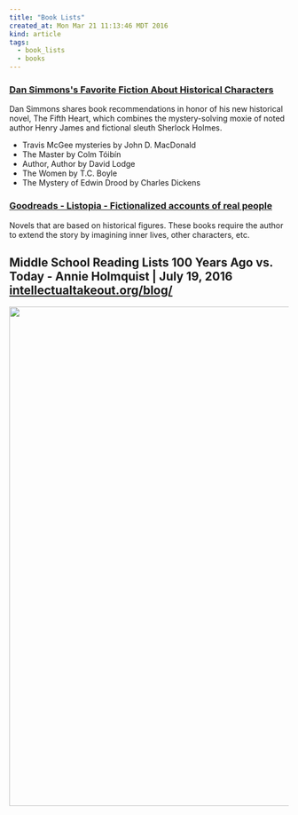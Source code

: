 ```yaml
---
title: "Book Lists"
created_at: Mon Mar 21 11:13:46 MDT 2016
kind: article
tags:
  - book_lists
  - books
---
```


### <a href="https://www.goodreads.com/interviews/show/1024.Dan_Simmons" target="_blank">Dan Simmons's Favorite Fiction About Historical Characters</a>

Dan Simmons shares book recommendations in honor of his new historical
novel, The Fifth Heart, which combines the mystery-solving moxie of
noted author Henry James and fictional sleuth Sherlock Holmes.

<ul>
  <li>Travis McGee mysteries by John D. MacDonald</li>
  <li>The Master by Colm Tóibín</li>
  <li>Author, Author by David Lodge</li>
  <li>The Women by T.C. Boyle</li>
  <li>The Mystery of Edwin Drood by Charles Dickens</li>
</ul>

 
### <a href="https://www.goodreads.com/list/show/31721.Fictionalized_accounts_of_real_people" target="_blank">Goodreads - Listopia - Fictionalized accounts of real people</a>

Novels that are based on historical figures. These books require the
author to extend the story by imagining inner lives, other characters,
etc.

<h2>
  Middle School Reading Lists 100 Years Ago vs. Today - Annie Holmquist | July 19, 2016
  <a href="http://www.intellectualtakeout.org/blog/middle-school-reading-lists-100-years-ago-vs-today" target="_blank">intellectualtakeout.org/blog/</a>
</h2>

<img src="/assets/images/reading-list-middle-school-1908.png" width="900px">

<!--
html boilerplate
<a href="" target="_blank"></a>
<img src="" width="400px">
<ul>
  <li></li>
</ul>
-->
